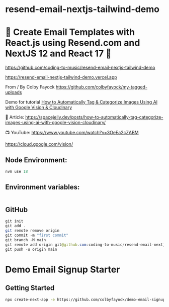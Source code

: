 # resend-email-nextjs-tailwind-demo

# 🚀 Create Email Templates with React.js using Resend.com and NextJS 12 and React 17 🚀

https://github.com/coding-to-music/resend-email-nextjs-tailwind-demo

https://resend-email-nextjs-tailwind-demo.vercel.app

From / By Colby Fayock https://github.com/colbyfayock/my-tagged-uploads

Demo for tutorial [How to Automatically Tag & Categorize Images Using AI with Google Vision & Cloudinary](https://www.youtube.com/watch?v=3OeEa2cZABM)

📝 Article: https://spacejelly.dev/posts/how-to-automatically-tag-categorize-images-using-ai-with-google-vision-cloudinary/

📺 YouTube: https://www.youtube.com/watch?v=3OeEa2cZABM

https://cloud.google.com/vision/

<!-- <div style="text-align:center;">
  <img src="/images/chakra.jpg" alt="Image" />
  <p><em>Chakra Component Library with Next.js</em></p>
</div> -->

## Node Environment:

```java
nvm use 18
```

## Environment variables:

```java
```

## GitHub

```java
git init
git add .
git remote remove origin
git commit -m "first commit"
git branch -M main
git remote add origin git@github.com:coding-to-music/resend-email-nextjs-tailwind-demo.git
git push -u origin main
```

# Demo Email Signup Starter

## Getting Started

```bash
npx create-next-app -e https://github.com/colbyfayock/demo-email-signup-starter
```